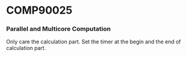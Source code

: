 COMP90025
==============
### Parallel and Multicore Computation

Only care the calculation part. Set the timer at the begin and the end of calculation part.
